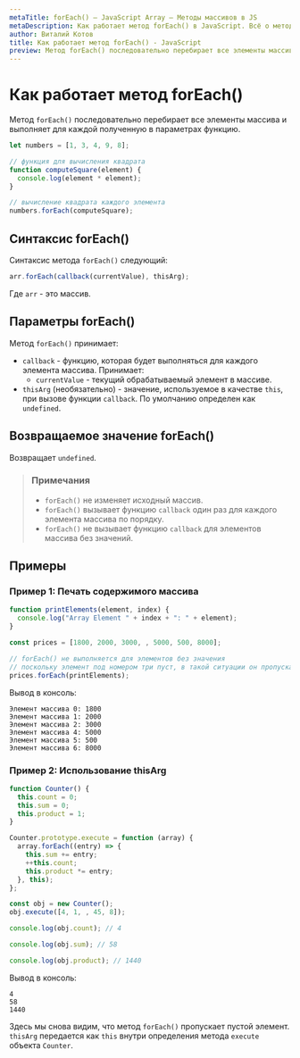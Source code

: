 ```yaml
---
metaTitle: forEach() – JavaScript Array – Методы массивов в JS
metaDescription: Как работает метод forEach() в JavaScript. Всё о методах работы с массивами в JavaScript | База знаний PurpleSchool
author: Виталий Котов
title: Как работает метод forEach() - JavaScript
preview: Метод forEach() последовательно перебирает все элементы массива и выполняет для каждой полученную в параметрах функцию...
---
```


# Как работает метод forEach()

Метод `forEach()` последовательно перебирает все элементы массива и выполняет для каждой полученную в параметрах функцию.

```javascript
let numbers = [1, 3, 4, 9, 8];

// функция для вычисления квадрата
function computeSquare(element) {
  console.log(element * element);
}

// вычисление квадрата каждого элемента
numbers.forEach(computeSquare);
```

## Синтаксис forEach()

Синтаксис метода `forEach()` следующий:

```javascript
arr.forEach(callback(currentValue), thisArg);
```

Где `arr` - это массив.

## Параметры forEach()

Метод `forEach()` принимает:

- `callback` - функцию, которая будет выполняться для каждого элемента массива. Принимает:
  - `currentValue` - текущий обрабатываемый элемент в массиве.
- `thisArg` (необязательно) - значение, используемое в качестве `this`, при вызове функции `callback`. По умолчанию определен как `undefined`.

## Возвращаемое значение forEach()

Возвращает `undefined`.

> ### Примечания
>
> - `forEach()` не изменяет исходный массив.
> - `forEach()` вызывает функцию `callback` один раз для каждого элемента массива по порядку.
> - `forEach()` не вызывает функцию `callback` для элементов массива без значений.

## Примеры

### Пример 1: Печать содержимого массива

```javascript
function printElements(element, index) {
  console.log("Array Element " + index + ": " + element);
}

const prices = [1800, 2000, 3000, , 5000, 500, 8000];

// forEach() не выполняется для элементов без значения
// поскольку элемент под номером три пуст, в такой ситуации он пропускается
prices.forEach(printElements);
```

Вывод в консоль:

```
Элемент массива 0: 1800
Элемент массива 1: 2000
Элемент массива 2: 3000
Элемент массива 4: 5000
Элемент массива 5: 500
Элемент массива 6: 8000
```

### Пример 2: Использование thisArg

```javascript
function Counter() {
  this.count = 0;
  this.sum = 0;
  this.product = 1;
}

Counter.prototype.execute = function (array) {
  array.forEach((entry) => {
    this.sum += entry;
    ++this.count;
    this.product *= entry;
  }, this);
};

const obj = new Counter();
obj.execute([4, 1, , 45, 8]);

console.log(obj.count); // 4

console.log(obj.sum); // 58

console.log(obj.product); // 1440
```

Вывод в консоль:

```
4
58
1440
```

Здесь мы снова видим, что метод `forEach()` пропускает пустой элемент. `thisArg` передается как `this` внутри определения метода `execute` объекта `Counter`.
